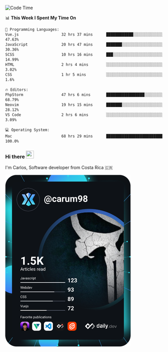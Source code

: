 
<!--START_SECTION:waka-->
![Code Time](http://img.shields.io/badge/Code%20Time-8%2C633%20hrs%2014%20mins-blue)

📊 **This Week I Spent My Time On** 

```text
💬 Programming Languages: 
Vue.js                   32 hrs 37 mins      ████████████░░░░░░░░░░░░░   47.63% 
JavaScript               20 hrs 47 mins      ███████░░░░░░░░░░░░░░░░░░   30.36% 
SCSS                     10 hrs 16 mins      ███░░░░░░░░░░░░░░░░░░░░░░   14.99% 
HTML                     2 hrs 4 mins        ░░░░░░░░░░░░░░░░░░░░░░░░░   3.02% 
CSS                      1 hr 5 mins         ░░░░░░░░░░░░░░░░░░░░░░░░░   1.6%

🔥 Editors: 
PhpStorm                 47 hrs 6 mins       █████████████████░░░░░░░░   68.79% 
Neovim                   19 hrs 15 mins      ███████░░░░░░░░░░░░░░░░░░   28.12% 
VS Code                  2 hrs 6 mins        ░░░░░░░░░░░░░░░░░░░░░░░░░   3.09%

💻 Operating System: 
Mac                      68 hrs 29 mins      █████████████████████████   100.0%

```


<!--END_SECTION:waka-->

### Hi there <img src="https://media.giphy.com/media/hvRJCLFzcasrR4ia7z/giphy.gif" width="25px" height="25px">

I'm Carlos, Software developer from Costa Rica 🇨🇷

<a href="https://app.daily.dev/carum98"><img src="https://github.com/carum98/carum98/blob/main/devcard.svg" width="400" alt="Carlos Umaña Acevedo's Dev Card"/></a>
